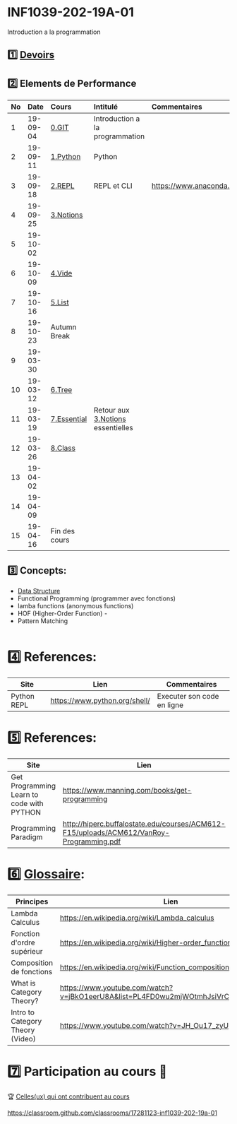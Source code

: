 # INF1039-202-19A-01

Introduction a la programmation

## :one: [Devoirs](Devoirs)

## :two: Elements de Performance

|No| Date   | Cours                   | Intitulé                                |  Commentaires    |
|--|--------|:------------------------|:----------------------------------------|:-----------------|
| 1|19-09-04|[0.GIT](0.GIT)           | Introduction a la programmation         |                  |
| 2|19-09-11|[1.Python](1.Python)     | Python                                  |                  |
| 3|19-09-18|[2.REPL](2.REPL)         | REPL et CLI                             |  https://www.anaconda.com/distribution/ |
| 4|19-09-25|[3.Notions](3.Notions)   |                                         |                  |
| 5|19-10-02|                         |                                         |                  |
| 6|19-10-09|[4.Vide](4.Vide)         |                                         |                  |
| 7|19-10-16|[5.List](5.List)         |                                         |                  |
| 8|19-10-23| Autumn Break            |                                         |                  |
| 9|19-03-30|                         |                                         |                  |
|10|19-03-12|[6.Tree](6.Tree)         |                                         |                  |
|11|19-03-19|[7.Essential](7.Essential)|  Retour aux [3.Notions](3.Notions) essentielles |                  |
|12|19-03-26|[8.Class](8.Class)       |                                         |                  |
|13|19-04-02|                         |                                         |                  |
|14|19-04-09|                         |                                         |                  |
|15|19-04-16| Fin des cours           |                                         |                  |


## :three: Concepts:

- [Data Structure](https://twitter.github.io/scala_school/collections.html)
- Functional Programming (programmer avec fonctions)
- lamba functions (anonymous functions)
- HOF (Higher-Order Function) - 
- Pattern Matching

```
```

# :four: References:

|Site                                      | Lien                                         |  Commentaires                |
|------------------------------------------|----------------------------------------------|------------------------------|
| Python REPL                              |  https://www.python.org/shell/               |  Executer son code en ligne  |



# :five: References:

|Site                                       | Lien                                          |  Commentaires    |
|-------------------------------------------|-----------------------------------------------|------------------|
| Get Programming Learn to code with PYTHON | https://www.manning.com/books/get-programming | :ledger: Book    |
| Programming Paradigm                      | http://hiperc.buffalostate.edu/courses/ACM612-F15/uploads/ACM612/VanRoy-Programming.pdf |


# :six: [Glossaire](https://docs.scala-lang.org/glossary/):

| Principes                       | Lien                                               |
|---------------------------------|----------------------------------------------------|
| Lambda Calculus                 |https://en.wikipedia.org/wiki/Lambda_calculus       |
| Fonction d'ordre supérieur      |https://en.wikipedia.org/wiki/Higher-order_function |
| Composition de fonctions        |https://en.wikipedia.org/wiki/Function_composition  |
| What is Category Theory?        |https://www.youtube.com/watch?v=jBkO1eerU8A&list=PL4FD0wu2mjWOtmhJsiVrCpzOAk42uhdz8|
| Intro to Category Theory (Video)|https://www.youtube.com/watch?v=JH_Ou17_zyU         |

# :seven: Participation au cours :clap:
:trophy: <a href="https://github.com/CollegeBoreal/INF1039-202-19A-01/graphs/contributors">Celles(ux) qui ont contribuent au cours</a>


https://classroom.github.com/classrooms/17281123-inf1039-202-19a-01
